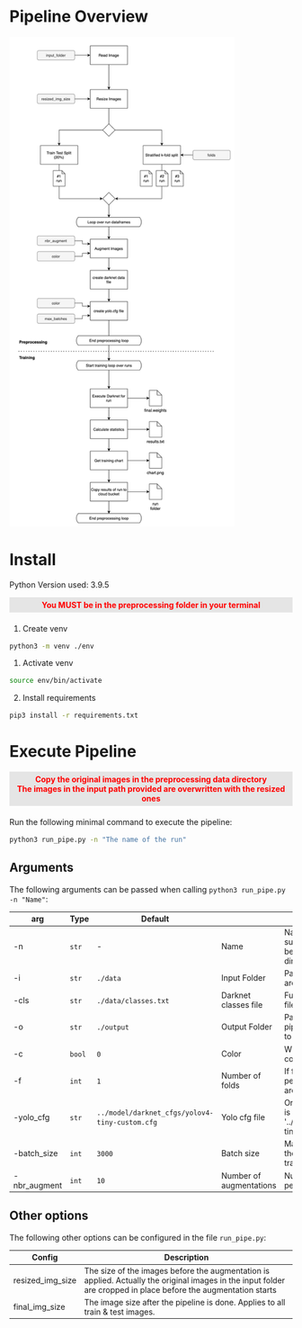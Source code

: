 # Pipeline Overview

<img src="./doc_img/pipeline.png" width=400 />

# Install

Python Version used: 3.9.5

<div style="color:red; margin-bottom: 20px; text-align:center; font-weight: bold; padding: 5px; background: #e5e5e5">
You MUST be in the preprocessing folder in your terminal
</div>

1. Create venv

```zsh
python3 -m venv ./env
```

1. Activate venv

```zsh
source env/bin/activate
```

2. Install requirements

```zsh
pip3 install -r requirements.txt
```

# Execute Pipeline

<div style="color:red; margin-bottom: 20px; text-align:center; font-weight: bold; padding: 5px; background: #e5e5e5">
Copy the original images in the preprocessing data directory<br>
The images in the input path provided are overwritten with the resized ones
</div>

Run the following minimal command to execute the pipeline:

```zsh
python3 run_pipe.py -n "The name of the run"
```

## Arguments

The following arguments can be passed when calling `python3 run_pipe.py -n "Name"`:

| arg          | Type   | Default                                        |                         | Description                                                                                                    |
| ------------ | ------ | ---------------------------------------------- | ----------------------- | -------------------------------------------------------------------------------------------------------------- |
| -n           | `str`  | -                                              | Name                    | Name of this pipeline run. A subfolder with this name will be created in the output directory                  |
| -i           | `str`  | `./data`                                       | Input Folder            | Path where the original images are stored. Default to "./data"                                                 |
| -cls         | `str`  | `./data/classes.txt`                           | Darknet classes file    | Full path to the darknet classes file. E.g. "./data/classes.txt"                                               |
| -o           | `str`  | `./output`                                     | Output Folder           | Path where the results of this pipeline run are stored. Default to "./output"                                  |
| -c           | `bool` | `0`                                            | Color                   | Whether the images are colored or greyscaled                                                                   |
| -f           | `int`  | `1`                                            | Number of folds         | If f=1 then a train_test_split is performed (20%) if f>1 f-folds are created for training                      |
| -yolo_cfg    | `str`  | `../model/darknet_cfgs/yolov4-tiny-custom.cfg` | Yolo cfg file           | Original yolovX config file that is beeing modified. Default to '../model/darknet_cfgs/yolov4-tiny-custom.cfg' |
| -batch_size  | `int`  | `3000`                                         | Batch size              | Max batch size that is saved to the yolovX.cfg file used for training                                          |
| -nbr_augment | `int`  | `10`                                           | Number of augmentations | Number of augmentations to perform per train image                                                             |

## Other options

The following other options can be configured in the file `run_pipe.py`:

| Config           | Description                                                                                                                                                     |
| ---------------- | --------------------------------------------------------------------------------------------------------------------------------------------------------------- |
| resized_img_size | The size of the images before the augmentation is applied. Actually the original images in the input folder are cropped in place before the augmentation starts |
| final_img_size   | The image size after the pipeline is done. Applies to all train & test images.                                                                                  |
